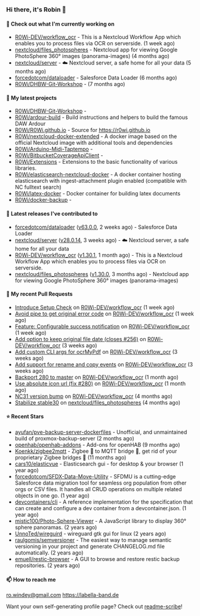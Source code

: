 ### Hi there, it's Robin 👋

#### 👷 Check out what I'm currently working on

- [R0Wi-DEV/workflow_ocr](https://github.com/R0Wi-DEV/workflow_ocr) - This is a Nextcloud Workflow App which enables you to process files via OCR on serverside. (1 week ago)
- [nextcloud/files_photospheres](https://github.com/nextcloud/files_photospheres) - Nextcloud app for viewing Google PhotoSphere 360° images (panorama-images) (4 months ago)
- [nextcloud/server](https://github.com/nextcloud/server) - ☁️ Nextcloud server, a safe home for all your data (5 months ago)
- [forcedotcom/dataloader](https://github.com/forcedotcom/dataloader) - Salesforce Data Loader (6 months ago)
- [R0Wi/DHBW-Git-Workshop](https://github.com/R0Wi/DHBW-Git-Workshop) -  (7 months ago)

#### 🌱 My latest projects

- [R0Wi/DHBW-Git-Workshop](https://github.com/R0Wi/DHBW-Git-Workshop) - 
- [R0Wi/ardour-build](https://github.com/R0Wi/ardour-build) - Build instructions and helpers to build the famous DAW Ardour
- [R0Wi/R0Wi.github.io](https://github.com/R0Wi/R0Wi.github.io) - Source for https://r0wi.github.io
- [R0Wi/nextcloud-docker-extended](https://github.com/R0Wi/nextcloud-docker-extended) - A docker image based on the official Nextcloud image with additional tools and dependencies
- [R0Wi/Arduino-Midi-Taptempo](https://github.com/R0Wi/Arduino-Midi-Taptempo) - 
- [R0Wi/BitbucketCoverageApiClient](https://github.com/R0Wi/BitbucketCoverageApiClient) - 
- [R0Wi/Extensions](https://github.com/R0Wi/Extensions) - Extensions to the basic functionality of various libraries.
- [R0Wi/elasticsearch-nextcloud-docker](https://github.com/R0Wi/elasticsearch-nextcloud-docker) - A docker container hosting elasticsearch with ingest-attachment plugin enabled (compatible with NC fulltext search)
- [R0Wi/latex-docker](https://github.com/R0Wi/latex-docker) - Docker container for building latex documents
- [R0Wi/docker-backup](https://github.com/R0Wi/docker-backup) - 

#### 🔭 Latest releases I've contributed to

- [forcedotcom/dataloader](https://github.com/forcedotcom/dataloader) ([v63.0.0](https://github.com/forcedotcom/dataloader/releases/tag/v63.0.0), 2 weeks ago) - Salesforce Data Loader
- [nextcloud/server](https://github.com/nextcloud/server) ([v28.0.14](https://github.com/nextcloud/server/releases/tag/v28.0.14), 3 weeks ago) - ☁️ Nextcloud server, a safe home for all your data
- [R0Wi-DEV/workflow_ocr](https://github.com/R0Wi-DEV/workflow_ocr) ([v1.30.1](https://github.com/R0Wi-DEV/workflow_ocr/releases/tag/v1.30.1), 1 month ago) - This is a Nextcloud Workflow App which enables you to process files via OCR on serverside.
- [nextcloud/files_photospheres](https://github.com/nextcloud/files_photospheres) ([v1.30.0](https://github.com/nextcloud/files_photospheres/releases/tag/v1.30.0), 3 months ago) - Nextcloud app for viewing Google PhotoSphere 360° images (panorama-images)

#### 🔨 My recent Pull Requests

- [Introduce Setup Check](https://github.com/R0Wi-DEV/workflow_ocr/pull/289) on [R0Wi-DEV/workflow_ocr](https://github.com/R0Wi-DEV/workflow_ocr) (1 week ago)
- [Avoid pipe to get original error code](https://github.com/R0Wi-DEV/workflow_ocr/pull/288) on [R0Wi-DEV/workflow_ocr](https://github.com/R0Wi-DEV/workflow_ocr) (1 week ago)
- [Feature: Configurable success notification](https://github.com/R0Wi-DEV/workflow_ocr/pull/287) on [R0Wi-DEV/workflow_ocr](https://github.com/R0Wi-DEV/workflow_ocr) (1 week ago)
- [Add option to keep original file date (closes #256)](https://github.com/R0Wi-DEV/workflow_ocr/pull/285) on [R0Wi-DEV/workflow_ocr](https://github.com/R0Wi-DEV/workflow_ocr) (3 weeks ago)
- [Add custom CLI args for ocrMyPdf](https://github.com/R0Wi-DEV/workflow_ocr/pull/284) on [R0Wi-DEV/workflow_ocr](https://github.com/R0Wi-DEV/workflow_ocr) (3 weeks ago)
- [Add support for rename and copy events](https://github.com/R0Wi-DEV/workflow_ocr/pull/283) on [R0Wi-DEV/workflow_ocr](https://github.com/R0Wi-DEV/workflow_ocr) (3 weeks ago)
- [Backport 280 to master](https://github.com/R0Wi-DEV/workflow_ocr/pull/282) on [R0Wi-DEV/workflow_ocr](https://github.com/R0Wi-DEV/workflow_ocr) (1 month ago)
- [Use absolute icon url (fix #280)](https://github.com/R0Wi-DEV/workflow_ocr/pull/281) on [R0Wi-DEV/workflow_ocr](https://github.com/R0Wi-DEV/workflow_ocr) (1 month ago)
- [NC31 version bump](https://github.com/R0Wi-DEV/workflow_ocr/pull/265) on [R0Wi-DEV/workflow_ocr](https://github.com/R0Wi-DEV/workflow_ocr) (4 months ago)
- [Stabilize stable30](https://github.com/nextcloud/files_photospheres/pull/154) on [nextcloud/files_photospheres](https://github.com/nextcloud/files_photospheres) (4 months ago)

#### ⭐ Recent Stars

- [ayufan/pve-backup-server-dockerfiles](https://github.com/ayufan/pve-backup-server-dockerfiles) - Unofficial, and unmaintained build of proxmox-backup-server (2 months ago)
- [openhab/openhab-addons](https://github.com/openhab/openhab-addons) - Add-ons for openHAB (9 months ago)
- [Koenkk/zigbee2mqtt](https://github.com/Koenkk/zigbee2mqtt) - Zigbee 🐝 to MQTT bridge 🌉, get rid of your proprietary Zigbee bridges 🔨 (11 months ago)
- [cars10/elasticvue](https://github.com/cars10/elasticvue) - Elasticsearch gui - for desktop &amp; your browser (1 year ago)
- [forcedotcom/SFDX-Data-Move-Utility](https://github.com/forcedotcom/SFDX-Data-Move-Utility) - SFDMU is a cutting-edge Salesforce data migration tool for seamless org population from other orgs or CSV files. It handles all CRUD operations on multiple related objects in one go. (1 year ago)
- [devcontainers/cli](https://github.com/devcontainers/cli) - A reference implementation for the specification that can create and configure a dev container from a devcontainer.json. (1 year ago)
- [mistic100/Photo-Sphere-Viewer](https://github.com/mistic100/Photo-Sphere-Viewer) - A JavaScript library to display 360° sphere panoramas. (2 years ago)
- [UnnoTed/wireguird](https://github.com/UnnoTed/wireguird) - wireguard gtk gui for linux (2 years ago)
- [raulgomis/semversioner](https://github.com/raulgomis/semversioner) - The easiest way to manage semantic versioning in your project and generate CHANGELOG.md file automatically. (2 years ago)
- [emuell/restic-browser](https://github.com/emuell/restic-browser) - A GUI to browse and restore restic backup repositories. (2 years ago)

#### 📫 How to reach me
[ro.windey@gmail.com](mailto:ro.windey@gmailcom)
https://labella-band.de

Want your own self-generating profile page? Check out [readme-scribe](https://github.com/muesli/readme-scribe)!
